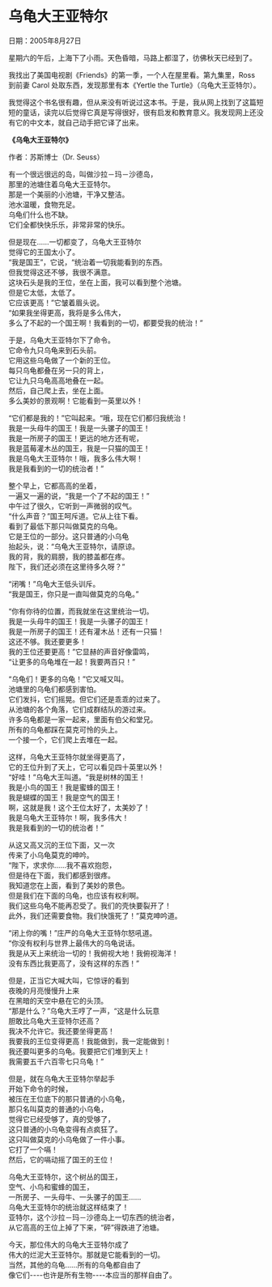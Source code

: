 # 乌龟大王亚特尔

日期：2005年8月27日

星期六的午后，上海下了小雨。天色昏暗，马路上都湿了，彷佛秋天已经到了。

我找出了美国电视剧《Friends》的第一季，一个人在屋里看。第九集里，Ross 到前妻 Carol 处取东西，发现那里有本《Yertle the Turtle》（乌龟大王亚特尔）。

我觉得这个书名很有趣，但从来没有听说过这本书。于是，我从网上找到了这篇短短的童话，读完以后觉得它真是写得很好，很有启发和教育意义。我发现网上还没有它的中文本，就自己动手把它译了出来。

**《乌龟大王亚特尔》**

作者：苏斯博士（Dr. Seuss）

有一个很远很远的岛，叫做沙拉－玛－沙德岛，  
那里的池塘住着乌龟大王亚特尔。  
那是一个美丽的小池塘，干净又整洁。  
池水温暖，食物充足。  
乌龟们什么也不缺。  
它们全都快快乐乐，非常非常的快乐。

但是现在……一切都变了，乌龟大王亚特尔  
觉得它的王国太小了。  
“我是国王”，它说，“统治着一切我能看到的东西。  
但我觉得这还不够，我很不满意。  
这块石头是我的王位，坐在上面，我可以看到整个池塘。  
但是它太低，太低了。  
它应该更高！”它皱着眉头说。  
“如果我坐得更高，我将是多么伟大，  
多么了不起的一个国王啊！我看到的一切，都要受我的统治！”

于是，乌龟大王亚特尔下了命令。  
它命令九只乌龟来到石头前。  
它用这些乌龟做了一个新的王位。  
每只乌龟都叠在另一只的背上，  
它让九只乌龟高高地叠在一起。  
然后，自己爬上去，坐在上面。  
多么美妙的景观啊！它能看到一英里以外！

“它们都是我的！”它叫起来。“哦，现在它们都归我统治！  
我是一头母牛的国王！我是一头骡子的国王！  
我是一所房子的国王！更远的地方还有呢，  
我是蓝莓灌木丛的国王，我是一只猫的国王！  
我是乌龟大王亚特尔！哦，我多么伟大啊！  
我是我看到的一切的统治者！”

整个早上，它都高高的坐着，  
一遍又一遍的说，“我是一个了不起的国王！”  
中午过了很久，它听到一声微弱的叹气。  
“什么声音？”国王呵斥道。它从上往下看。  
看到了最低下那只叫做莫克的乌龟。  
它是王位的一部分。这只普通的小乌龟  
抬起头，说：“乌龟大王亚特尔，请原谅。  
我的背，我的肩膀，我的膝盖都在疼。  
陛下，我们还必须在这里待多久呀？”

“闭嘴！”乌龟大王低头训斥。  
“我是国王，你只是一直叫做莫克的乌龟。”

“你有你待的位置，而我就坐在这里统治一切。  
我是一头母牛的国王！我是一头骡子的国王！  
我是一所房子的国王！还有灌木丛！还有一只猫！  
这还不够。我还要更多！  
我的王位还要更高！”它显赫的声音好像雷鸣，  
“让更多的乌龟堆在一起！我要两百只！”

“乌龟们！更多的乌龟！”它又喊又叫。  
池塘里的乌龟们都感到害怕。  
它们发抖，它们摇晃。但它们还是乖乖的过来了。  
从池塘的各个角落，它们成群结队的游过来。  
许多乌龟都是一家一起来，里面有伯父和堂兄。  
所有的乌龟都踩在莫克可怜的头上。  
一个接一个，它们爬上去堆在一起。

这样，乌龟大王亚特尔就坐得更高了，  
它的王位升到了天上，它可以看见四十英里以外！  
“好哇！”乌龟大王叫道。“我是树林的国王！  
我是小鸟的国王！我是蜜蜂的国王！  
我是蝴蝶的国王！我是空气的国王！  
啊，这就是我！这个王位太好了，太美妙了！  
我是乌龟大王亚特尔！啊，我多伟大！  
我是我看到的一切的统治者！”

从这又高又沉的王位下面，又一次  
传来了小乌龟莫克的呻吟。  
“陛下，求求你……我不喜欢抱怨，  
但是待在下面，我们都感到很疼。  
我知道您在上面，看到了美妙的景色。  
但是我们在下面的乌龟，也应该有权利啊。  
我们这些乌龟不能再忍受了。我们的壳快要裂开了！  
此外，我们还需要食物。我们快饿死了！”莫克呻吟道。

“闭上你的嘴！”庄严的乌龟大王亚特尔怒吼道。  
“你没有权利与世界上最伟大的乌龟说话。  
我是从天上来统治一切的！我俯视大地！我俯视海洋！  
没有东西比我更高了，没有这样的东西！”

但是，正当它大喊大叫，它惊讶的看到  
夜晚的月亮慢慢升上来  
在黑暗的天空中悬在它的头顶。  
“那是什么？”乌龟大王哼了一声，“这是什么玩意  
胆敢比乌龟大王亚特尔还高？  
我决不允许它。我还要坐得更高！  
我要我的王位变得更高！我能做到，我一定能做到！  
我还要叫更多的乌龟。我要把它们堆到天上！  
我需要五千六百零七只乌龟！”

但是，就在乌龟大王亚特尔举起手  
开始下命令的时候，  
被压在王位底下的那只普通的小乌龟，  
那只名叫莫克的普通的小乌龟，  
觉得它已经受够了，真的受够了，  
这只普通的小乌龟变得有点疯狂了。  
这只叫做莫克的小乌龟做了一件小事。  
它打了一个嗝！  
然后，它的嗝动摇了国王的王位！

乌龟大王亚特尔，这个树丛的国王，  
空气、小鸟和蜜蜂的国王，  
一所房子、一头母牛、一头骡子的国王……  
乌龟大王亚特尔的统治就这样结束了！  
亚特尔，这个沙拉－玛－沙德岛上一切东西的统治者，  
从它高高的王位上掉了下来，“砰”得跌进了池塘。  

今天，那位伟大的乌龟大王亚特尔成了  
伟大的烂泥大王亚特尔。那就是它能看到的一切。  
当然，其他的乌龟……所有的乌龟都自由了  
像它们----也许是所有生物----本应当的那样自由了。

